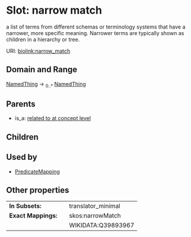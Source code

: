 
# Slot: narrow match


a list of terms from different schemas or terminology systems that have a narrower, more specific meaning. Narrower terms are typically shown as children in a hierarchy or tree.

URI: [biolink:narrow_match](https://w3id.org/biolink/vocab/narrow_match)


## Domain and Range

[NamedThing](NamedThing.md) &#8594;  <sub>0..\*</sub> [NamedThing](NamedThing.md)

## Parents

 *  is_a: [related to at concept level](related_to_at_concept_level.md)

## Children


## Used by

 * [PredicateMapping](PredicateMapping.md)

## Other properties

|  |  |  |
| --- | --- | --- |
| **In Subsets:** | | translator_minimal |
| **Exact Mappings:** | | skos:narrowMatch |
|  | | WIKIDATA:Q39893967 |

